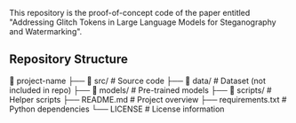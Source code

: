 This repository is the proof-of-concept code of the paper entitled "Addressing Glitch Tokens in Large Language Models for Steganography and Watermarking".

## Repository Structure
📂 project-name
├── 📂 src/              # Source code
├── 📂 data/             # Dataset (not included in repo)
├── 📂 models/           # Pre-trained models
├── 📂 scripts/          # Helper scripts
├── README.md            # Project overview
├── requirements.txt     # Python dependencies
└── LICENSE              # License information
